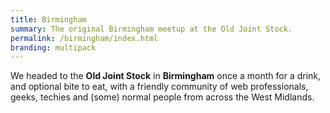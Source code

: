 ```yaml
---
title: Birmingham
summary: The original Birmingham meetup at the Old Joint Stock.
permalink: /birmingham/index.html
branding: multipack
---
```

We headed to the **Old Joint Stock** in **Birmingham** once a month for a drink, and optional bite to eat, with a friendly community of web professionals, geeks, techies and (some) normal people from across the West Midlands.
